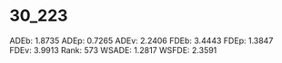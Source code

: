 # 30_223

ADEb: 1.8735
ADEp: 0.7265
ADEv: 2.2406
FDEb: 3.4443
FDEp: 1.3847
FDEv: 3.9913
Rank: 573
WSADE: 1.2817
WSFDE: 2.3591